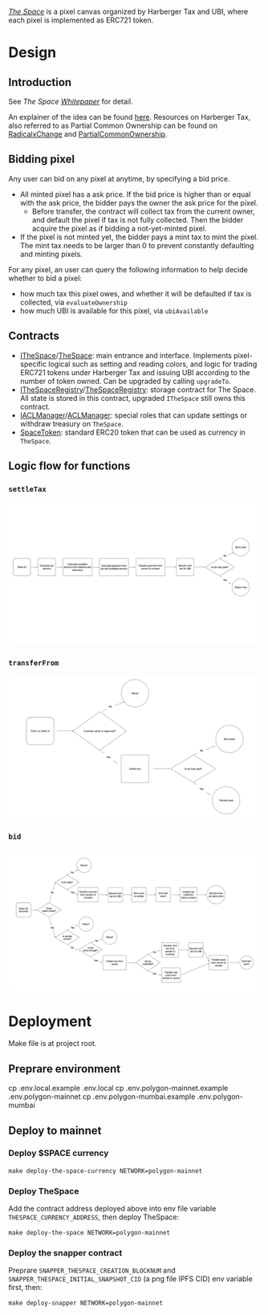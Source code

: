 [_The Space_](https://www.thespace.game/) is a pixel canvas organized by Harberger Tax and UBI, where each pixel is implemented as ERC721 token.

# Design

## Introduction

See _The Space [Whitepaper](https://wiki.thespace.game/introduction-to-the-space)_ for detail.

An explainer of the idea can be found [here](https://medium.com/coinmonks/radical-markets-can-work-on-blockchain-our-web3-experiment-the-space-shows-how-1b5d49b91d27). Resources on Harberger Tax, also referred to as Partial Common Ownership can be found on [RadicalxChange](https://www.radicalxchange.org/concepts/partial-common-ownership/) and [PartialCommonOwnership](https://partialcommonownership.com/).

## Bidding pixel

Any user can bid on any pixel at anytime, by specifying a bid price.

- All minted pixel has a ask price. If the bid price is higher than or equal with the ask price, the bidder pays the owner the ask price for the pixel.
  - Before transfer, the contract will collect tax from the current owner, and default the pixel if tax is not fully collected. Then the bidder acquire the pixel as if bidding a not-yet-minted pixel.
- If the pixel is not minted yet, the bidder pays a mint tax to mint the pixel. The mint tax needs to be larger than 0 to prevent constantly defaulting and minting pixels.

For any pixel, an user can query the following information to help decide whether to bid a pixel:

- how much tax this pixel owes, and whether it will be defaulted if tax is collected, via `evaluateOwnership`
- how much UBI is available for this pixel, via `ubiAvailable`

## Contracts

- [ITheSpace](./ITheSpace.md)/[TheSpace](./TheSpace.md): main entrance and interface. Implements pixel-specific logical such as setting and reading colors, and logic for trading ERC721 tokens under Harberger Tax and issuing UBI according to the number of token owned. Can be upgraded by calling `upgradeTo`.
- [ITheSpaceRegistry](./ITheSpaceRegistry.md)/[TheSpaceRegistry](./TheSpaceRegistry.md): storage contract for The Space. All state is stored in this contract, upgraded `ITheSpace` still owns this contract.
- [IACLManager](./IACLManager.md)/[ACLManager](./ACLManager.md): special roles that can update settings or withdraw treasury on `TheSpace`.
- [SpaceToken](./SpaceToken.md): standard ERC20 token that can be used as currency in `TheSpace`.

## Logic flow for functions

### `settleTax`

![settleTax function](./settleTax-function.png)

### `transferFrom`

![transferFrom function](./transferFrom-function.png)

### `bid`

![bid function](./bid-function.png)

# Deployment

Make file is at project root.

## Preprare environment

cp .env.local.example .env.local
cp .env.polygon-mainnet.example .env.polygon-mainnet
cp .env.polygon-mumbai.example .env.polygon-mumbai

## Deploy to mainnet

### Deploy $SPACE currency

```
make deploy-the-space-currency NETWORK=polygon-mainnet
```

### Deploy TheSpace

Add the contract address deployed above into env file variable `THESPACE_CURRENCY_ADDRESS`, then deploy TheSpace:

```
make deploy-the-space NETWORK=polygon-mainnet
```

### Deploy the snapper contract

Preprare `SNAPPER_THESPACE_CREATION_BLOCKNUM` and `SNAPPER_THESPACE_INITIAL_SNAPSHOT_CID` (a png file IPFS CID) env variable first, then:

```
make deploy-snapper NETWORK=polygon-mainnet
```
